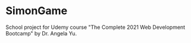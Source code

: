 # SimonGame

School project for Udemy course "The Complete 2021 Web Development Bootcamp" by Dr. Angela Yu.
